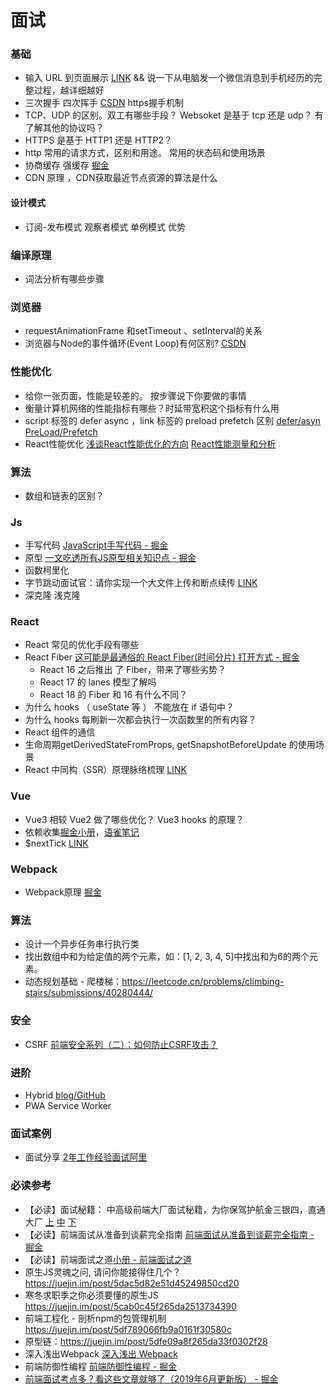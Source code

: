 # 面试

### 基础

- 输入 URL 到页面展示 [LINK](https://github.com/skyline75489/what-happens-when-zh_CN)  && 说一下从电脑发一个微信消息到手机经历的完整过程，越详细越好
- 三次握手 四次挥手 [CSDN](https://blog.csdn.net/hyg0811/article/details/102366854) https握手机制
- TCP、UDP 的区别。双工有哪些手段？ Websoket 是基于 tcp 还是 udp？ 有了解其他的协议吗？
- HTTPS 是基于 HTTP1 还是 HTTP2？
- http 常用的请求方式，区别和用途。 常用的状态码和使用场景
- 协商缓存 强缓存 [掘金](https://juejin.im/post/5d9d539ee51d45780f0604fa)
- CDN 原理 ，CDN获取最近节点资源的算法是什么

#### 设计模式
- 订阅-发布模式 观察者模式 单例模式   优势

### 编译原理
- 词法分析有哪些步骤
  
### 浏览器
- requestAnimationFrame 和setTimeout 、setInterval的关系
- 浏览器与Node的事件循环(Event Loop)有何区别? [CSDN](https://blog.csdn.net/Fundebug/article/details/86487117)

### 性能优化
- 给你一张页面，性能是较差的。 按步骤说下你要做的事情
- 衡量计算机网络的性能指标有哪些？时延带宽积这个指标有什么用
- script 标签的 defer async ，link 标签的 preload prefetch 区别 [defer/asyn](https://juejin.im/post/5e096d63e51d4558381e9906#heading-8) [PreLoad/Prefetch](https://www.cnblogs.com/xiaohuochai/p/9183874.html)
- React性能优化
  [浅谈React性能优化的方向](https://juejin.im/post/5d045350f265da1b695d5bf2)
  [React性能测量和分析](https://juejin.im/post/5d06bf0a51882528194a9736)

### 算法
- 数组和链表的区别？

### Js
- 手写代码 [JavaScript手写代码 - 掘金](https://juejin.im/post/5c9c3989e51d454e3a3902b6#heading-14)
- 原型 [一文吃透所有JS原型相关知识点 - 掘金](https://juejin.im/post/5dba456d518825721048bce9)
- 函数柯里化
- 字节跳动面试官：请你实现一个大文件上传和断点续传 [LINK](https://juejin.cn/post/6844904046436843527)
- 深克隆 浅克隆
### React
- React 常见的优化手段有哪些
- React Fiber 
  [这可能是最通俗的 React Fiber(时间分片) 打开方式 - 掘金](https://juejin.im/post/5dadc6045188255a270a0f85)
  - React 16 之后推出 了 Fiber，带来了哪些劣势？
  - React 17 的 lanes 模型了解吗
  - React 18 的 Fiber 和  16 有什么不同？
- 为什么 hooks （ useState 等 ） 不能放在 if 语句中？
- 为什么 hooks 每刷新一次都会执行一次函数里的所有内容？
- React 组件的通信
- 生命周期getDerivedStateFromProps, getSnapshotBeforeUpdate 的使用场景
- React 中同构（SSR）原理脉络梳理 [LINK](https://zhuanlan.zhihu.com/p/47044039)

### Vue
- Vue3 相较 Vue2 做了哪些优化？  Vue3 hooks 的原理？
- 依赖收集[掘金小册](https://juejin.im/book/5a36661851882538e2259c0f/section/5a3bb1636fb9a0452846aa50)，[语雀笔记](https://www.yuque.com/knove/asugzn/ofoomw)
- $nextTick [LINK](https://www.cnblogs.com/leiting/p/13174545.html)

### Webpack

- Webpack原理 [掘金](https://juejin.im/post/5badd0c5e51d450e4437f07a)

### 算法
- 设计一个异步任务串行执行类
- 找出数组中和为给定值的两个元素，如：[1, 2, 3, 4, 5]中找出和为6的两个元素。
- 动态规划基础 - 爬楼梯：https://leetcode.cn/problems/climbing-stairs/submissions/40280444/

### 安全

- CSRF [前端安全系列（二）：如何防止CSRF攻击？](https://www.freebuf.com/articles/web/186880.html)

### 进阶

- Hybrid [blog/GitHub](https://github.com/xd-tayde/blog/blob/master/hybrid-1.md)
- PWA Service Worker

### 面试案例

- 面试分享 [2年工作经验面试阿里](https://juejin.im/post/5d690c726fb9a06b155dd40d)

### 必读参考

- 【必读】面试秘籍： 中高级前端大厂面试秘籍，为你保驾护航金三银四，直通大厂 [上](https://juejin.im/post/5c64d15d6fb9a049d37f9c20) [中](https://juejin.im/post/5c92f499f265da612647b754) [下](https://juejin.im/post/5cc26dfef265da037b611738)
- 【必读】前端面试从准备到谈薪完全指南 [前端面试从准备到谈薪完全指南 - 掘金](https://juejin.im/post/5dfef50751882512444027eb)
- 【必读】前端面试之道[小册 - 前端面试之道](https://juejin.im/book/5bdc715fe51d454e755f75ef/)
- 原生JS灵魂之问, 请问你能接得住几个？ https://juejin.im/post/5dac5d82e51d45249850cd20
- 寒冬求职季之你必须要懂的原生JS https://juejin.im/post/5cab0c45f265da2513734390
- 前端工程化 - 剖析npm的包管理机制 https://juejin.im/post/5df789066fb9a0161f30580c
- 原型链：https://juejin.im/post/5dfe09a8f265da33f0302f28
- 深入浅出Webpack [深入浅出 Webpack](https://webpack.wuhaolin.cn/)
- 前端防御性编程 [前端防御性编程 - 掘金](https://juejin.im/post/5de91d0f51882512400acafd)
- [前端面试考点多？看这些文章就够了（2019年6月更新版） - 掘金](https://juejin.im/post/5aae076d6fb9a028cc6100a9)
